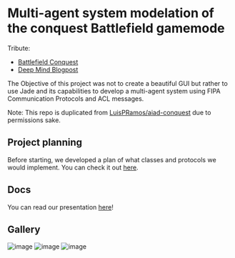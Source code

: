 # Multi-agent system modelation of the conquest Battlefield gamemode

Tribute: 
- [Battlefield Conquest](https://battlefield.fandom.com/wiki/Conquest#:~:text=Conquest%20is%20a%20gamemode%20first,Points%20scattered%20around%20the%20map.)
- [Deep Mind Blogpost](https://deepmind.com/blog/article/capture-the-flag-science)

The Objective of this project was not to create a beautiful GUI but rather to use Jade and its capabilities to 
develop a multi-agent system using FIPA Communication Protocols and ACL messages.

Note: This repo is duplicated from [LuisPRamos/aiad-conquest](https://github.com/LuisPRamos/aiad-conquest) due to permissions sake.

## Project planning
Before starting, we developed a plan of what classes and protocols we would implement. You can check it out [here](https://motapinto.github.io/multi-agent-system-conquest/).

## Docs
You can read our presentation [here](https://github.com/motapinto/aiad-conquest/blob/master/Presentation.pdf)!

## Gallery

![image](https://imgur.com/wK82rmE.jpg)
![image](https://imgur.com/94ENkrR.jpg)
![image](https://imgur.com/H5UT6WF.jpg)

